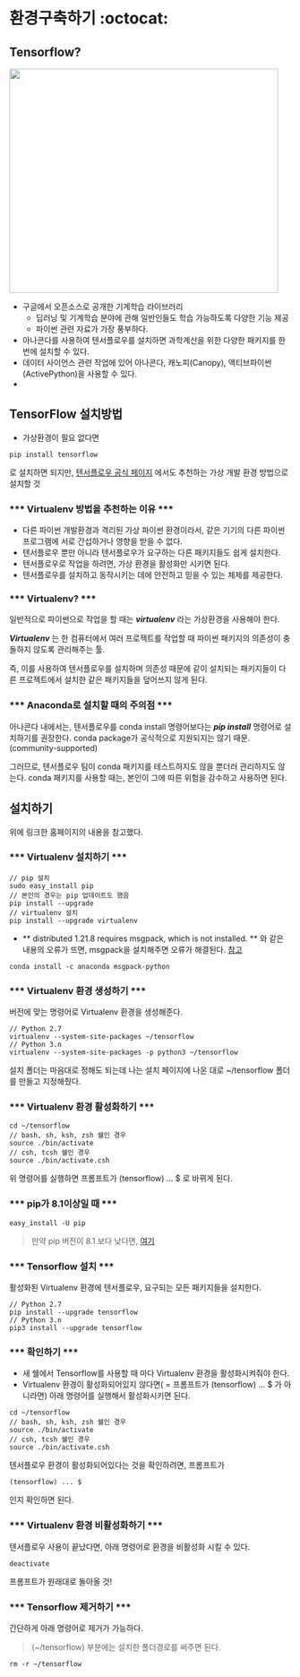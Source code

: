 # 환경구축하기 :octocat:
## Tensorflow?
<img width="480" height="400" src="https://upload.wikimedia.org/wikipedia/commons/thumb/1/11/TensorFlowLogo.svg/1200px-TensorFlowLogo.svg.png"></img>
- 구글에서 오픈소스로 공개한 기계학습 라이브러리
	- 딥러닝 및 기계학습 분야에 관해 일반인들도 학습 가능하도록 다양한 기능 제공
	- 파이썬 관련 자료가 가장 풍부하다.
- 아나콘다를 사용하여 텐서플로우를 설치하면 과학계산을 위한 다양한 패키지를 한번에 설치할 수 있다.
- 데이터 사이언스 관련 작업에 있어 아나콘다, 캐노피(Canopy), 액티브파이썬(ActivePython)을 사용할 수 있다.
- 

## TensorFlow 설치방법

- 가상환경이 필요 없다면
```
pip install tensorflow
```
로 설치하면 되지만, [텐서플로우 공식 페이지](https://www.tensorflow.org/install/install_mac) 에서도 추천하는 가상 개발 환경 방법으로 설치할 것

### *** Virtualenv 방법을 추천하는 이유 ***
- 다른 파이썬 개발환경과 격리된 가상 파이썬 환경이라서, 같은 기기의 다른 파이썬 프로그램에 서로 간섭하거나 영향을 받을 수 없다.
- 텐서플로우 뿐만 아니라 텐서플로우가 요구하는 다른 패키지들도 쉽게 설치한다.
- 텐서플로우로 작업을 하려면, 가상 환경을 활성화만 시키면 된다.
- 텐서플로우를 설치하고 동작시키는 데에 안전하고 믿을 수 있는 체제를 제공한다.

### *** Virtualenv? ***
일반적으로 파이썬으로 작업을 할 때는 ***virtualenv*** 라는 가상환경을 사용해야 한다.

***Virtualenv*** 는 한 컴퓨터에서 여러 프로젝트를 작업할 때 파이썬 패키지의 의존성이 충돌하지 않도록 관리해주는 툴.

즉, 이를 사용하여 텐서플로우를 설치하며 의존성 때문에 같이 설치되는 패키지들이 다른 프로젝트에서 설치한 같은 패키지들을 덮어쓰지 않게 된다.

### *** Anaconda로 설치할 때의 주의점 ***
아나콘다 내에서는, 텐서플로우를 conda install 명령어보다는 ***pip install*** 명령어로 설치하기를 권장한다.
conda package가 공식적으로 지원되지는 않기 때문. (community-supported)

그러므로, 텐서플로우 팀이 conda 패키지를 테스트하지도 않을 뿐더러 관리하지도 않는다. conda 패키지를 사용할 때는, 본인이 그에 따른 위험을 감수하고 사용하면 된다.

## 설치하기
위에 링크한 홈페이지의 내용을 참고했다.

### *** Virtualenv 설치하기 ***
```
// pip 설치
sudo easy_install pip
// 본인의 경우는 pip 업데이트도 했음
pip install --upgrade
// virtualenv 설치
pip install --upgrade virtualenv 
```

- ** distributed 1.21.8 requires msgpack, which is not installed. **
와 같은 내용의 오류가 뜨면, msgpack을 설치해주면 오류가 해결된다. [참고](https://anaconda.org/anaconda/msgpack-python)
```
conda install -c anaconda msgpack-python
```

### *** Virtualenv 환경 생성하기 ***
버전에 맞는 명령어로 Virtualenv 환경을 생성해준다.
```
// Python 2.7
virtualenv --system-site-packages ~/tensorflow
// Python 3.n
virtualenv --system-site-packages -p python3 ~/tensorflow
```
설치 폴더는 마음대로 정해도 되는데 나는 설치 페이지에 나온 대로 ~/tensorflow 폴더를 만들고 지정해줬다.


### *** Virtualenv 환경 활성화하기 ***
```
cd ~/tensorflow
// bash, sh, ksh, zsh 쉘인 경우
source ./bin/activate
// csh, tcsh 쉘인 경우
source ./bin/activate.csh
```

위 명령어를 실행하면 프롬프트가
(tensorflow) ... $
 로 바뀌게 된다.

### *** pip가 8.1이상일 때 *** 
```
easy_install -U pip
```
> 만약 pip 버전이 8.1 보다 낮다면, [여기](https://www.tensorflow.org/install/install_mac)

### *** Tensorflow 설치 *** 
활성화된 Virtualenv 환경에 텐서플로우, 요구되는 모든 패키지들을 설치한다.
```
// Python 2.7
pip install --upgrade tensorflow
// Python 3.n
pip3 install --upgrade tensorflow
```

### *** 확인하기 *** 
- 새 쉘에서 Tensorflow를 사용할 때 마다 Virtualenv 환경을 활성화시켜줘야 한다.
- Virtualenv 환경이 활성화되어있지 않다면( = 프롬프트가 (tensorflow) ... $ 가 아니라면) 아래 명령어를 실행해서 활성화시키면 된다.

```
cd ~/tensorflow
// bash, sh, ksh, zsh 쉘인 경우
source ./bin/activate
// csh, tcsh 쉘인 경우
source ./bin/activate.csh
```

텐서플로우 환경이 활성화되어있다는 것을 확인하려면, 프롬프트가 
```
(tensorflow) ... $
```
인지 확인하면 된다.

### *** Virtualenv 환경 비활성화하기 ***

텐서플로우 사용이 끝났다면, 아래 명령어로 환경을 비활성화 시킬 수 있다.
```
deactivate
```
프롬프트가 원래대로 돌아올 것!

### *** Tensorflow 제거하기 ***
간단하게 아래 명령어로 제거가 가능하다.
> (~/tensorflow) 부분에는 설치한 폴더경로를 써주면 된다.

```
rm -r ~/tensorflow
```

